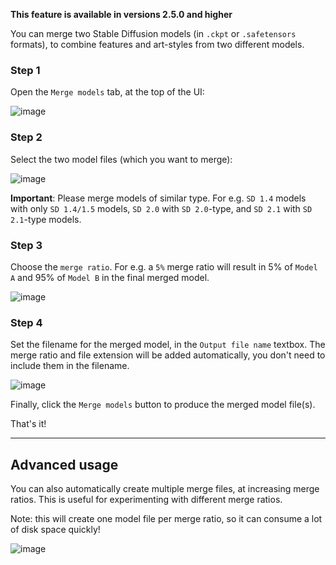 **This feature is available in versions 2.5.0 and higher**

You can merge two Stable Diffusion models (in `.ckpt` or `.safetensors` formats), to combine features and art-styles from two different models.

### Step 1
Open the `Merge models` tab, at the top of the UI:

![image](https://user-images.githubusercontent.com/844287/216994692-9b472019-0f25-4ba6-9cf9-116aeba9f192.png)

### Step 2
Select the two model files (which you want to merge):

![image](https://user-images.githubusercontent.com/844287/216995012-4b31daf0-30cf-4a4c-8763-27d6e828f5a9.png)

**Important**: Please merge models of similar type. For e.g. `SD 1.4` models with only `SD 1.4/1.5` models, `SD 2.0` with `SD 2.0`-type, and `SD 2.1` with `SD 2.1`-type models.

### Step 3
Choose the `merge ratio`. For e.g. a `5%` merge ratio will result in 5% of `Model A` and 95% of `Model B` in the final merged model.

![image](https://user-images.githubusercontent.com/844287/216995406-8f9738e3-6ac8-4afd-9063-31119b12813a.png)

### Step 4
Set the filename for the merged model, in the `Output file name` textbox. The merge ratio and file extension will be added automatically, you don't need to include them in the filename.

![image](https://user-images.githubusercontent.com/844287/216996163-c8adc5aa-e81e-4f35-8236-3e0c1c7580b4.png)

Finally, click the `Merge models` button to produce the merged model file(s).

That's it!

---

## Advanced usage
You can also automatically create multiple merge files, at increasing merge ratios. This is useful for experimenting with different merge ratios.

Note: this will create one model file per merge ratio, so it can consume a lot of disk space quickly!

![image](https://user-images.githubusercontent.com/844287/216995745-dca533eb-a4a6-4f3b-9f44-b3b7dc085731.png)
